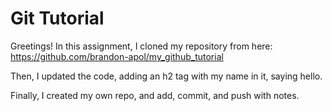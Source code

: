 # Git Tutorial
Greetings!
In this assignment, I cloned my repository from here:
https://github.com/brandon-apol/my_github_tutorial

Then, I updated the code, adding an h2 tag with my name in it, saying hello.

Finally, I created my own repo, and add, commit, and push with notes.